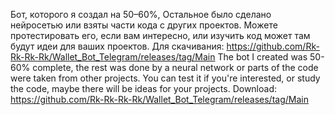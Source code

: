 Бот, которого я создал на 50–60%, Остальное было сделано нейросетью или взяты части кода с других проектов. Можете протестировать его, если вам интересно, или изучить код может там будут идеи для ваших проектов.
Для скачивания: https://github.com/Rk-Rk-Rk-Rk/Wallet_Bot_Telegram/releases/tag/Main 
The bot I created was 50-60% complete, the rest was done by a neural network or parts of the code were taken from other projects. You can test it if you're interested, or study the code, maybe there will be ideas for your projects.
Download: https://github.com/Rk-Rk-Rk-Rk/Wallet_Bot_Telegram/releases/tag/Main

